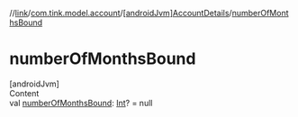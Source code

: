 //[link](../../index.md)/[com.tink.model.account](../index.md)/[[androidJvm]AccountDetails](index.md)/[numberOfMonthsBound](number-of-months-bound.md)



# numberOfMonthsBound  
[androidJvm]  
Content  
val [numberOfMonthsBound](number-of-months-bound.md): [Int](https://kotlinlang.org/api/latest/jvm/stdlib/kotlin/-int/index.html)? = null  



